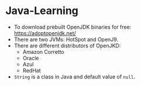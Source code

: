 # Java-Learning
- To download prebuilt OpenJDK binaries for free: https://adoptopenjdk.net/
- There are two JVMs: HotSpot and OpenJ9.
- There are different distributors of OpenJKD:
  - Amazon Corretto
  - Oracle
  - Azul
  - RedHat
- `String` is a class in Java and default value of `null`.
